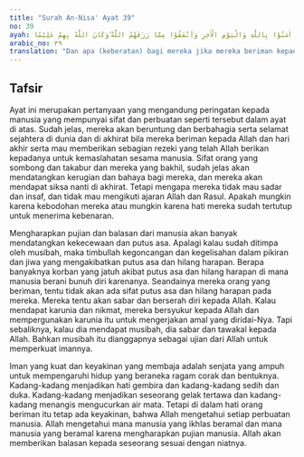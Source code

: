```yaml
---
title: "Surah An-Nisa' Ayat 39"
no: 39
ayah: وَمَاذَا عَلَيْهِمْ لَوْ اٰمَنُوْا بِاللّٰهِ وَالْيَوْمِ الْاٰخِرِ وَاَنْفَقُوْا مِمَّا رَزَقَهُمُ اللّٰهُ ۗوَكَانَ اللّٰهُ بِهِمْ عَلِيْمًا 
arabic_no: ٣٩
translation: "Dan apa (keberatan) bagi mereka jika mereka beriman kepada Allah dan hari kemudian dan menginfakkan sebagian rezeki yang telah diberikan Allah kepadanya? Dan Allah Maha Mengetahui keadaan mereka."
---
```


## Tafsir

Ayat ini merupakan pertanyaan yang mengandung peringatan kepada manusia yang mempunyai sifat dan perbuatan seperti tersebut dalam ayat di atas. Sudah jelas, mereka akan beruntung dan berbahagia serta selamat sejahtera di dunia dan di akhirat bila mereka beriman kepada Allah dan hari akhir serta mau memberikan sebagian rezeki yang telah Allah berikan kepadanya untuk kemaslahatan sesama manusia. Sifat orang yang sombong dan takabur dan mereka yang bakhil, sudah jelas akan mendatangkan kerugian dan bahaya bagi mereka, dan mereka akan mendapat siksa nanti di akhirat. Tetapi mengapa mereka tidak mau sadar dan insaf, dan tidak mau mengikuti ajaran Allah dan Rasul. Apakah mungkin karena kebodohan mereka atau mungkin karena hati mereka sudah tertutup untuk menerima kebenaran. 

Mengharapkan pujian dan balasan dari manusia akan banyak mendatangkan kekecewaan dan putus asa. Apalagi kalau sudah ditimpa oleh musibah, maka timbullah kegoncangan dan kegelisahan dalam pikiran dan jiwa yang mengakibatkan putus asa dan hilang harapan. Berapa banyaknya korban yang jatuh akibat putus asa dan hilang harapan di mana manusia berani bunuh diri karenanya. Seandainya mereka orang yang beriman, tentu tidak akan ada sifat putus asa dan hilang harapan pada mereka. Mereka tentu akan sabar dan berserah diri kepada Allah. Kalau mendapat karunia dan nikmat, mereka bersyukur kepada Allah dan mempergunakan karunia itu untuk mengerjakan amal yang diridai-Nya. Tapi sebaliknya, kalau dia mendapat musibah, dia sabar dan tawakal kepada Allah. Bahkan musibah itu dianggapnya sebagai ujian dari Allah untuk memperkuat imannya. 

Iman yang kuat dan keyakinan yang membaja adalah senjata yang ampuh untuk mempengaruhi hidup yang beraneka ragam corak dan bentuknya. Kadang-kadang menjadikan hati gembira dan kadang-kadang sedih dan duka. Kadang-kadang menjadikan seseorang gelak tertawa dan kadang-kadang menangis mengucurkan air mata. Tetapi di dalam hati orang beriman itu tetap ada keyakinan, bahwa Allah mengetahui setiap perbuatan manusia. Allah mengetahui mana manusia yang ikhlas beramal dan mana manusia yang beramal karena mengharapkan pujian manusia. Allah akan memberikan balasan kepada seseorang sesuai dengan niatnya.